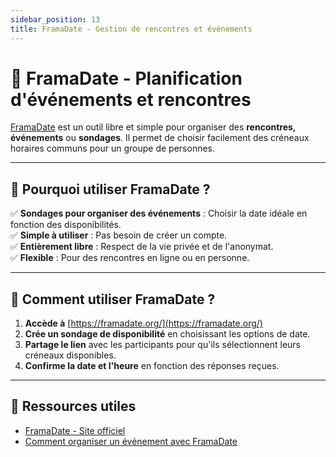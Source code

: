 ```yaml
---
sidebar_position: 13
title: FramaDate - Gestion de rencontres et événements
---
```


# 📅 FramaDate - Planification d'événements et rencontres

[FramaDate](https://framadate.org/) est un outil libre et simple pour organiser des **rencontres, événements** ou **sondages**. Il permet de choisir facilement des créneaux horaires communs pour un groupe de personnes.

---

## 🎯 Pourquoi utiliser FramaDate ?
✅ **Sondages pour organiser des événements** : Choisir la date idéale en fonction des disponibilités.  
✅ **Simple à utiliser** : Pas besoin de créer un compte.  
✅ **Entièrement libre** : Respect de la vie privée et de l'anonymat.  
✅ **Flexible** : Pour des rencontres en ligne ou en personne.

---

## 📌 Comment utiliser FramaDate ?
1. **Accède à** [https://framadate.org/](https://framadate.org/)
2. **Crée un sondage de disponibilité** en choisissant les options de date.
3. **Partage le lien** avec les participants pour qu'ils sélectionnent leurs créneaux disponibles.
4. **Confirme la date et l'heure** en fonction des réponses reçues.

---

## 🔗 Ressources utiles
- [FramaDate - Site officiel](https://framadate.org/)
- [Comment organiser un événement avec FramaDate](https://framasoft.org/fr/article/framadate/)

